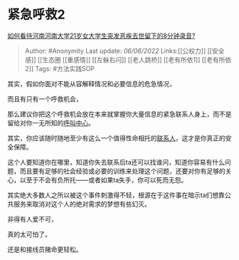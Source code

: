 # 紧急呼救2
[如何看待河南河南大学21岁女大学生突发恶疾去世留下的8分钟录音?](https://www.zhihu.com/question/535953666/answer/2514520028)

> Author: #Anonymity
> Last update: *06/06/2022*
> Links:[[公权力]] [[安全感]] [[生态圈
 [[重感情]] [[左躲右闪]] [[老人跳桥]] [[老有所依1]] [[老有所依2]]
> Tags: #方法实践SOP

其实，假如你面对不能从容解释情况和必要信息的危急情况，

而且有只有一个呼救机会，

那么建议你把这个呼救机会放在本来就掌握你大量信息的紧急联系人身上，而不是留给对你一无所知的[呼叫中心](https://www.zhihu.com/search?q=%E5%91%BC%E5%8F%AB%E4%B8%AD%E5%BF%83&search_source=Entity&hybrid_search_source=Entity&hybrid_search_extra=%7B%22sourceType%22%3A%22answer%22%2C%22sourceId%22%3A2514520028%7D)。

其实，你应该随时随地至少有这么一个值得性命相托的[联系人](https://www.zhihu.com/search?q=%E8%81%94%E7%B3%BB%E4%BA%BA&search_source=Entity&hybrid_search_source=Entity&hybrid_search_extra=%7B%22sourceType%22%3A%22answer%22%2C%22sourceId%22%3A2514520028%7D)，这才是你真正的安全保障。

这个人要知道你在哪里，知道你失去联系后ta还可以找谁问，知道你容易有什么问题，而且要有足够的社会经验或必要的训练来处理这个问题，还要对你有足够的关心，以至于不会有负所托——或者如果ta失手，你可以死而无怨。

其实绝大多数人之所以被这个事件刺激得不轻，根源在于这件事在暗示ta们想靠公共服务来取消对这个人的绝对需求的梦想有些幻灭。

非得有人爱不可，

真的太可怕了。

还是和接线员赌命更轻松。
